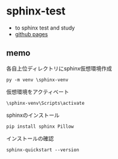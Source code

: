 # sphinx-test
- to sphinx test and study
- [github pages](https://ainikunoame.github.io/sphinx-test/)

## memo

各自上位ディレクトリにsphinx仮想環境作成

```
py -m venv \sphinx-venv
```
仮想環境をアクティベート
```
\sphinx-venv\Scripts\activate
```
sphinxのインストール
```
pip install sphinx Pillow
```
インストールの確認
```
sphinx-quickstart --version
```
